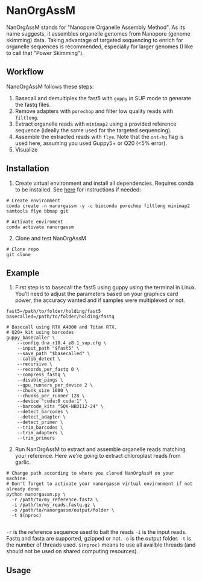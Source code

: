 # NanOrgAssM
NanOrgAssM stands for "Nanopore Organelle Assembly Method". As its name suggests, it assembles organelle genomes from Nanopore (genome skimming) data. Taking advantage of targeted sequencing to enrich for organelle sequences is recommended, especially for larger genomes (I like to call that "Power Skimming").

## Workflow
NanoOrgAssM follows these steps:
1. Basecall and demultiplex the fast5 with `guppy` in SUP mode to generate the fastq files.
2. Remove adapters with `porechop` and filter low quality reads with `filtlong`.
3. Extract organelle reads with `minimap2` using a provided reference sequence (ideally the same used for the targeted sequencing).
4. Assemble the extracted reads with `flye`. Note that the `ont-hq` flag is used here, assuming you used Guppy5+ or Q20 (<5% error).
5. Visualize

## Installation
1. Create virtual environment and install all dependencies. Requires conda to be installed. See [here](https://docs.conda.io/en/latest/miniconda.html#latest-miniconda-installer-links) for instructions if needed:
```
# Create environment
conda create -n nanorgassm -y -c bioconda porechop filtlong minimap2 samtools flye bbmap git

# Activate enviroment
conda activate nanorgassm
```
2. Clone and test NanOrgAssM
```
# Clone repo
git clone 
```

## Example
1. First step is to basecall the fast5 using guppy using the terminal in Linux. You'll need to adjust the parameters based on your graphics card power, the accuracy wanted and if samples were multiplexed or not.
```
fast5=/path/to/folder/holding/fast5
basecalled=/path/to/folder/holding/fastq

# Basecall using RTX A4000 and Titan RTX.
# Q20+ kit using barcodes
guppy_basecaller \
    --config dna_r10.4_e8.1_sup.cfg \
    --input_path "$fast5" \
    --save_path "$basecalled" \
    --calib_detect \
    --recursive \
    --records_per_fastq 0 \
    --compress_fastq \
    --disable_pings \
    --gpu_runners_per_device 2 \
    --chunk_size 1000 \
    --chunks_per_runner 128 \
    --device "cuda:0 cuda:1" \
    --barcode_kits "SQK-NBD112-24" \
    --detect_barcodes \
    --detect_adapter \
    --detect_primer \
    --trim_barcodes \
    --trim_adapters \
    --trim_primers
```
2. Run NanOrgAssM to extract and assemble organelle reads matching your reference. Here we're going to extract chloroplast reads from garlic.
```
# Change path according to where you cloned NanOrgAssM on your machine.
# Don't forget to activate your nanorgassm virtual environment if not already done.
python nanorgassm.py \
  -r /path/to/my_reference.fasta \
  -i /path/to/my_reads.fastq.gz \
  -o /path/to/nanorgassm/output/folder \
  -t $(nproc)
  
```
`-r` is the reference sequence used to bait the reads
`-i` is the input reads. Fastq and fasta are supported, gzipped or not.
`-o` is the output folder.
`-t` is the number of threads used. `$(nproc)` means to use all availble threads (and should not be used on shared computing resources).

## Usage


